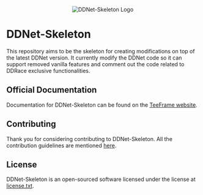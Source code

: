 <p align="center"><img src="https://teeframe.com/img/ddnet-skeleton/logo.png" alt="DDNet-Skeleton Logo"></p>

# DDNet-Skeleton

This repository aims to be the skeleton for creating modifications on top of the latest DDNet version. It currently modify the DDNet code so it can support removed vanilla features and comment out the code related to DDRace exclusive functionalities.

## Official Documentation

Documentation for DDNet-Skeleton can be found on the [TeeFrame website](https://teeframe.com/ddnet-skeleton).

## Contributing

Thank you for considering contributing to DDNet-Skeleton. All the contribution guidelines are mentioned [here](CONTRIBUTING.md).

## License

DDNet-Skeleton is an open-sourced software licensed under the license at [license.txt](license.txt).